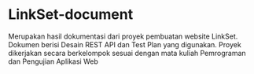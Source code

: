 # LinkSet-document
Merupakan hasil dokumentasi dari proyek pembuatan website LinkSet. Dokumen berisi Desain REST API dan Test Plan yang digunakan. Proyek dikerjakan secara berkelompok sesuai dengan mata kuliah Pemrograman dan Pengujian Aplikasi Web
